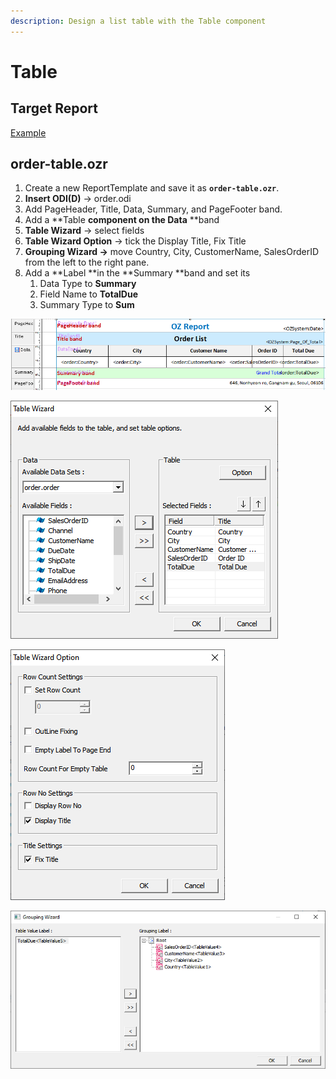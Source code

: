 ```yaml
---
description: Design a list table with the Table component
---
```


# Table

## Target Report

[Example](http://oz.ozeform.io/oz/edu/reportdev/order-table.html)

## order-table.ozr

1. Create a new ReportTemplate and save it as **`order-table.ozr`**.
2. **Insert ODI(D)** -> order.odi
3. Add PageHeader, Title, Data, Summary, and PageFooter band.
4. Add a **Table **component on the Data** **band
5. **Table Wizard** -> select fields
6. **Table Wizard Option** -> tick the Display Title, Fix Title
7. **Grouping Wizard ->** move Country, City, CustomerName, SalesOrderID from the left to the right pane.
8. Add a **Label **in the **Summary **band and set its
   1. Data Type to **Summary**
   2. Field Name to **TotalDue**
   3. Summary Type to **Sum**

![](../.gitbook/assets/order-table.png)

![](../.gitbook/assets/report-order-list-table-wizard.png)

![](../.gitbook/assets/report-order-list-table-wizard-option.png)

![](../.gitbook/assets/report-order-list-table-grouping-wizard.png)
